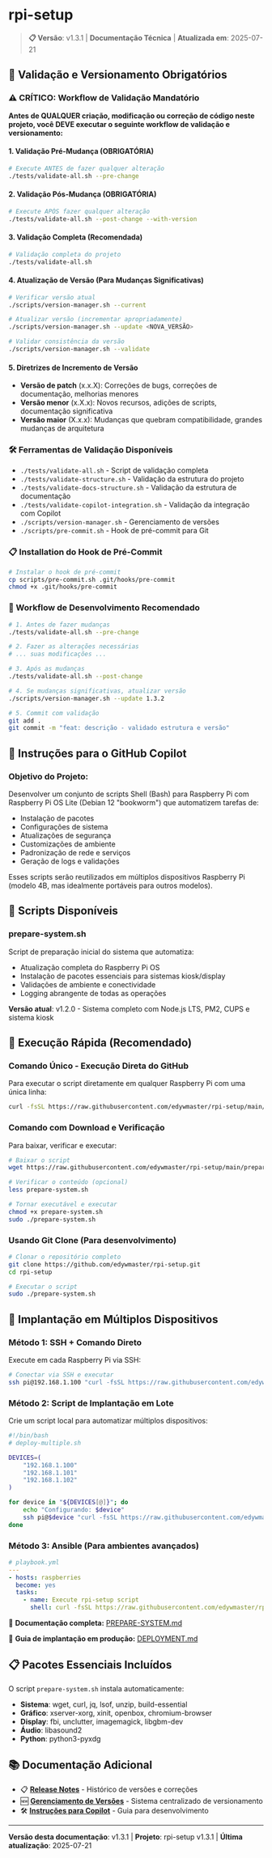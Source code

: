 # rpi-setup

> **📋 Versão**: v1.3.1 | **Documentação Técnica** | **Atualizada em**: 2025-07-21

## 🔧 Validação e Versionamento Obrigatórios

### ⚠️ CRÍTICO: Workflow de Validação Mandatório

**Antes de QUALQUER criação, modificação ou correção de código neste projeto, você DEVE executar o seguinte workflow de validação e versionamento:**

#### 1. Validação Pré-Mudança (OBRIGATÓRIA)

```bash
# Execute ANTES de fazer qualquer alteração
./tests/validate-all.sh --pre-change
```

#### 2. Validação Pós-Mudança (OBRIGATÓRIA)

```bash
# Execute APÓS fazer qualquer alteração
./tests/validate-all.sh --post-change --with-version
```

#### 3. Validação Completa (Recomendada)

```bash
# Validação completa do projeto
./tests/validate-all.sh
```

#### 4. Atualização de Versão (Para Mudanças Significativas)

```bash
# Verificar versão atual
./scripts/version-manager.sh --current

# Atualizar versão (incrementar apropriadamente)
./scripts/version-manager.sh --update <NOVA_VERSÃO>

# Validar consistência da versão
./scripts/version-manager.sh --validate
```

#### 5. Diretrizes de Incremento de Versão

- **Versão de patch** (x.x.X): Correções de bugs, correções de documentação, melhorias menores
- **Versão menor** (x.X.x): Novos recursos, adições de scripts, documentação significativa
- **Versão maior** (X.x.x): Mudanças que quebram compatibilidade, grandes mudanças de arquitetura

### 🛠️ Ferramentas de Validação Disponíveis

- `./tests/validate-all.sh` - Script de validação completa
- `./tests/validate-structure.sh` - Validação da estrutura do projeto
- `./tests/validate-docs-structure.sh` - Validação da estrutura de documentação
- `./tests/validate-copilot-integration.sh` - Validação da integração com Copilot
- `./scripts/version-manager.sh` - Gerenciamento de versões
- `./scripts/pre-commit.sh` - Hook de pré-commit para Git

### 📋 Installation do Hook de Pré-Commit

```bash
# Instalar o hook de pré-commit
cp scripts/pre-commit.sh .git/hooks/pre-commit
chmod +x .git/hooks/pre-commit
```

### 🔄 Workflow de Desenvolvimento Recomendado

```bash
# 1. Antes de fazer mudanças
./tests/validate-all.sh --pre-change

# 2. Fazer as alterações necessárias
# ... suas modificações ...

# 3. Após as mudanças
./tests/validate-all.sh --post-change

# 4. Se mudanças significativas, atualizar versão
./scripts/version-manager.sh --update 1.3.2

# 5. Commit com validação
git add .
git commit -m "feat: descrição - validado estrutura e versão"
```

## 🧠 Instruções para o GitHub Copilot

### Objetivo do Projeto:

Desenvolver um conjunto de scripts Shell (Bash) para Raspberry Pi com Raspberry Pi OS Lite (Debian 12 "bookworm") que automatizem tarefas de:

- Instalação de pacotes
- Configurações de sistema
- Atualizações de segurança
- Customizações de ambiente
- Padronização de rede e serviços
- Geração de logs e validações

Esses scripts serão reutilizados em múltiplos dispositivos Raspberry Pi (modelo 4B, mas idealmente portáveis para outros modelos).

## 🚀 Scripts Disponíveis

### prepare-system.sh

Script de preparação inicial do sistema que automatiza:

- Atualização completa do Raspberry Pi OS
- Instalação de pacotes essenciais para sistemas kiosk/display
- Validações de ambiente e conectividade
- Logging abrangente de todas as operações

**Versão atual**: v1.2.0 - Sistema completo com Node.js LTS, PM2, CUPS e sistema kiosk

## 🔧 Execução Rápida (Recomendado)

### Comando Único - Execução Direta do GitHub

Para executar o script diretamente em qualquer Raspberry Pi com uma única linha:

```bash
curl -fsSL https://raw.githubusercontent.com/edywmaster/rpi-setup/main/prepare-system.sh | sudo bash
```

### Comando com Download e Verificação

Para baixar, verificar e executar:

```bash
# Baixar o script
wget https://raw.githubusercontent.com/edywmaster/rpi-setup/main/prepare-system.sh

# Verificar o conteúdo (opcional)
less prepare-system.sh

# Tornar executável e executar
chmod +x prepare-system.sh
sudo ./prepare-system.sh
```

### Usando Git Clone (Para desenvolvimento)

```bash
# Clonar o repositório completo
git clone https://github.com/edywmaster/rpi-setup.git
cd rpi-setup

# Executar o script
sudo ./prepare-system.sh
```

## 📱 Implantação em Múltiplos Dispositivos

### Método 1: SSH + Comando Direto

Execute em cada Raspberry Pi via SSH:

```bash
# Conectar via SSH e executar
ssh pi@192.168.1.100 "curl -fsSL https://raw.githubusercontent.com/edywmaster/rpi-setup/main/prepare-system.sh | sudo bash"
```

### Método 2: Script de Implantação em Lote

Crie um script local para automatizar múltiplos dispositivos:

```bash
#!/bin/bash
# deploy-multiple.sh

DEVICES=(
    "192.168.1.100"
    "192.168.1.101"
    "192.168.1.102"
)

for device in "${DEVICES[@]}"; do
    echo "Configurando: $device"
    ssh pi@$device "curl -fsSL https://raw.githubusercontent.com/edywmaster/rpi-setup/main/prepare-system.sh | sudo bash"
done
```

### Método 3: Ansible (Para ambientes avançados)

```yaml
# playbook.yml
---
- hosts: raspberries
  become: yes
  tasks:
    - name: Execute rpi-setup script
      shell: curl -fsSL https://raw.githubusercontent.com/edywmaster/rpi-setup/main/prepare-system.sh | bash
```

📖 **Documentação completa:** [PREPARE-SYSTEM.md](PREPARE-SYSTEM.md)

📖 **Guia de implantação em produção:** [DEPLOYMENT.md](DEPLOYMENT.md)

## 📋 Pacotes Essenciais Incluídos

O script `prepare-system.sh` instala automaticamente:

- **Sistema**: wget, curl, jq, lsof, unzip, build-essential
- **Gráfico**: xserver-xorg, xinit, openbox, chromium-browser
- **Display**: fbi, unclutter, imagemagick, libgbm-dev
- **Áudio**: libasound2
- **Python**: python3-pyxdg

## 📚 Documentação Adicional

- 📋 **[Release Notes](RELEASE-NOTES.md)** - Histórico de versões e correções
- 🆕 **[Gerenciamento de Versões](VERSION-MANAGEMENT.md)** - Sistema centralizado de versionamento
- 🛠️ **[Instruções para Copilot](../.github/copilot-instructions.md)** - Guia para desenvolvimento

---

**Versão desta documentação**: v1.3.1 | **Projeto**: rpi-setup v1.3.1 | **Última atualização**: 2025-07-21
